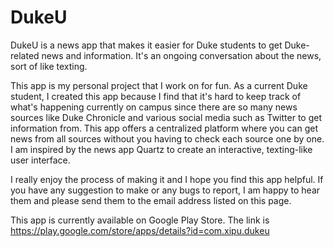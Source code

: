 # DukeU
DukeU is a news app that makes it easier for Duke students to get Duke-related news and information. It's an ongoing conversation about the news, sort of like texting.

This app is my personal project that I work on for fun. As a current Duke student, I created this app because I find that it's hard to keep track of what's happening currently on campus since there are so many news sources like Duke Chronicle and various social media such as Twitter to get information from. This app offers a centralized platform where you can get news from all sources without you having to check each source one by one. I am inspired by the news app Quartz to create an interactive, texting-like user interface.

I really enjoy the process of making it and I hope you find this app helpful. If you have any suggestion to make or any bugs to report, I am happy to hear them and please send them to the email address listed on this page. 

This app is currently available on Google Play Store. The link is https://play.google.com/store/apps/details?id=com.xipu.dukeu
